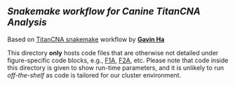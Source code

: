 ## *Snakemake workflow for Canine TitanCNA Analysis*

Based on [TitanCNA snakemake](https://github.com/gavinha/TitanCNA/tree/master/scripts/snakemake) workflow by **[Gavin Ha](https://github.com/gavinha)**

This directory **only** hosts code files that are otherwise not detailed under figure-specific code blocks, e.g., [F1A](/figures/F1A), [F2A](/figures/F2A), etc. Please note that code inside this directory is given to show run-time parameters, and it is unlikely to run *off-the-shelf* as code is tailored for our cluster environment. 
